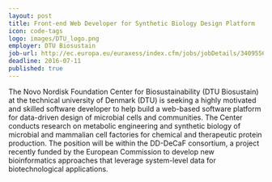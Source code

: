 ```yaml
---
layout: post
title: Front-end Web Developer for Synthetic Biology Design Platform
icon: code-tags
logo: images/DTU_logo.png
employer: DTU Biosustain
job-url: http://ec.europa.eu/euraxess/index.cfm/jobs/jobDetails/34095569
deadline: 2016-07-11
published: true
---
```


The Novo Nordisk Foundation Center for Biosustainability (DTU Biosustain) at the technical university of Denmark (DTU) is seeking a highly motivated and skilled software developer to help build a web-based software platform for data-driven design of microbial cells and communities. The Center conducts research on metabolic engineering and synthetic biology of microbial and mammalian cell factories for chemical and therapeutic protein production. The position will be within the DD-DeCaF consortium, a project recently funded by the European Commission to develop new bioinformatics approaches that leverage system-level data for biotechnological applications.

